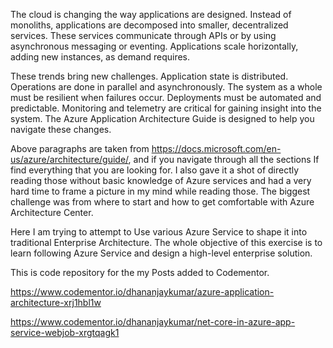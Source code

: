The cloud is changing the way applications are designed. Instead of monoliths, applications are decomposed into smaller, decentralized services. These services communicate through APIs or by using asynchronous messaging or eventing. Applications scale horizontally, adding new instances, as demand requires.

These trends bring new challenges. Application state is distributed. Operations are done in parallel and asynchronously. The system as a whole must be resilient when failures occur. Deployments must be automated and predictable. Monitoring and telemetry are critical for gaining insight into the system. The Azure Application Architecture Guide is designed to help you navigate these changes.

Above paragraphs are taken from https://docs.microsoft.com/en-us/azure/architecture/guide/, and if you navigate through all the sections If find everything that you are looking for. I also gave it a shot of directly reading those without basic knowledge of Azure services and had a very hard time to frame a picture in my mind while reading those. The biggest challenge was from where to start and how to get comfortable with Azure Architecture Center.

Here I am trying to attempt to Use various Azure Service to shape it into traditional Enterprise Architecture. The whole objective of this exercise is to learn following Azure Service and design a high-level enterprise solution.

This is code repository for the my Posts added to Codementor.

https://www.codementor.io/dhananjaykumar/azure-application-architecture-xrj1hbl1w

https://www.codementor.io/dhananjaykumar/net-core-in-azure-app-service-webjob-xrgtqagk1
